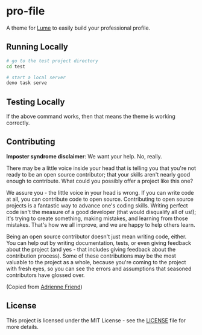 # pro-file

A theme for [Lume](https://lume.land) to easily build your professional profile.

## Running Locally

```bash
# go to the test project directory
cd test

# start a local server
deno task serve
```

## Testing Locally

If the above command works, then that means the theme is working correctly.

## Contributing

**Imposter syndrome disclaimer**: We want your help. No, really.

There may be a little voice inside your head that is telling you that you're not ready to be an open source contributor; that your skills aren't nearly good enough to contribute. What could you possibly offer a project like this one?

We assure you - the little voice in your head is wrong. If you can write code at all, you can contribute code to open source. Contributing to open source projects is a fantastic way to advance one's coding skills. Writing perfect code isn't the measure of a good developer (that would disqualify all of us!); it's trying to create something, making mistakes, and learning from those mistakes. That's how we all improve, and we are happy to help others learn.

Being an open source contributor doesn't just mean writing code, either. You can help out by writing documentation, tests, or even giving feedback about the project (and yes - that includes giving feedback about the contribution process). Some of these contributions may be the most valuable to the project as a whole, because you're coming to the project with fresh eyes, so you can see the errors and assumptions that seasoned contributors have glossed over.

(Copied from [Adrienne Friend](https://github.com/adriennefriend/imposter-syndrome-disclaimer))

## License

This project is licensed under the MIT License - see the [LICENSE](LICENSE.md) file for more details.
